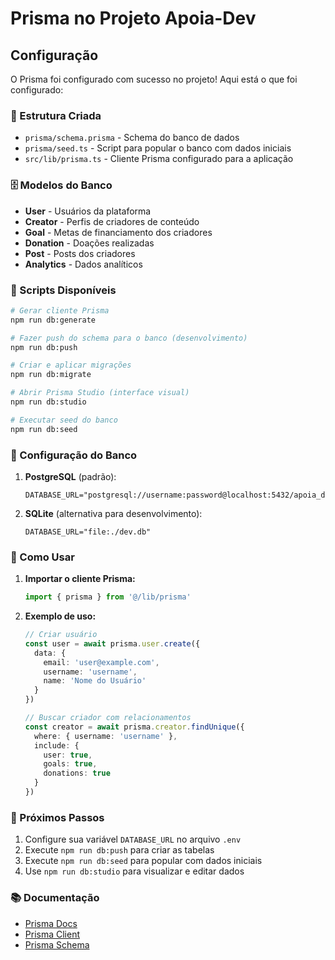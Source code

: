 # Prisma no Projeto Apoia-Dev

## Configuração

O Prisma foi configurado com sucesso no projeto! Aqui está o que foi configurado:

### 📁 Estrutura Criada
- `prisma/schema.prisma` - Schema do banco de dados
- `prisma/seed.ts` - Script para popular o banco com dados iniciais
- `src/lib/prisma.ts` - Cliente Prisma configurado para a aplicação

### 🗄️ Modelos do Banco
- **User** - Usuários da plataforma
- **Creator** - Perfis de criadores de conteúdo
- **Goal** - Metas de financiamento dos criadores
- **Donation** - Doações realizadas
- **Post** - Posts dos criadores
- **Analytics** - Dados analíticos

### 🚀 Scripts Disponíveis

```bash
# Gerar cliente Prisma
npm run db:generate

# Fazer push do schema para o banco (desenvolvimento)
npm run db:push

# Criar e aplicar migrações
npm run db:migrate

# Abrir Prisma Studio (interface visual)
npm run db:studio

# Executar seed do banco
npm run db:seed
```

### 🔧 Configuração do Banco

1. **PostgreSQL** (padrão):
   ```env
   DATABASE_URL="postgresql://username:password@localhost:5432/apoia_dev"
   ```

2. **SQLite** (alternativa para desenvolvimento):
   ```env
   DATABASE_URL="file:./dev.db"
   ```

### 📝 Como Usar

1. **Importar o cliente Prisma:**
   ```typescript
   import { prisma } from '@/lib/prisma'
   ```

2. **Exemplo de uso:**
   ```typescript
   // Criar usuário
   const user = await prisma.user.create({
     data: {
       email: 'user@example.com',
       username: 'username',
       name: 'Nome do Usuário'
     }
   })

   // Buscar criador com relacionamentos
   const creator = await prisma.creator.findUnique({
     where: { username: 'username' },
     include: {
       user: true,
       goals: true,
       donations: true
     }
   })
   ```

### 🎯 Próximos Passos

1. Configure sua variável `DATABASE_URL` no arquivo `.env`
2. Execute `npm run db:push` para criar as tabelas
3. Execute `npm run db:seed` para popular com dados iniciais
4. Use `npm run db:studio` para visualizar e editar dados

### 📚 Documentação

- [Prisma Docs](https://www.prisma.io/docs)
- [Prisma Client](https://www.prisma.io/docs/concepts/components/prisma-client)
- [Prisma Schema](https://www.prisma.io/docs/concepts/components/prisma-schema)
